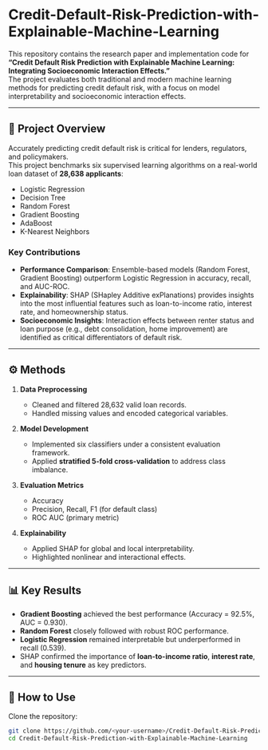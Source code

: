 # Credit-Default-Risk-Prediction-with-Explainable-Machine-Learning
This repository contains the research paper and implementation code for **“Credit Default Risk Prediction with Explainable Machine Learning: Integrating Socioeconomic Interaction Effects.”**  
The project evaluates both traditional and modern machine learning methods for predicting credit default risk, with a focus on model interpretability and socioeconomic interaction effects.

---

## 📄 Project Overview
Accurately predicting credit default risk is critical for lenders, regulators, and policymakers.  
This project benchmarks six supervised learning algorithms on a real-world loan dataset of **28,638 applicants**:

- Logistic Regression  
- Decision Tree  
- Random Forest  
- Gradient Boosting  
- AdaBoost  
- K-Nearest Neighbors  

### Key Contributions
- **Performance Comparison**: Ensemble-based models (Random Forest, Gradient Boosting) outperform Logistic Regression in accuracy, recall, and AUC-ROC.  
- **Explainability**: SHAP (SHapley Additive exPlanations) provides insights into the most influential features such as loan-to-income ratio, interest rate, and homeownership status.  
- **Socioeconomic Insights**: Interaction effects between renter status and loan purpose (e.g., debt consolidation, home improvement) are identified as critical differentiators of default risk.  


---

## ⚙️ Methods
1. **Data Preprocessing**  
   - Cleaned and filtered 28,632 valid loan records.  
   - Handled missing values and encoded categorical variables.  

2. **Model Development**  
   - Implemented six classifiers under a consistent evaluation framework.  
   - Applied **stratified 5-fold cross-validation** to address class imbalance.  

3. **Evaluation Metrics**  
   - Accuracy  
   - Precision, Recall, F1 (for default class)  
   - ROC AUC (primary metric)  

4. **Explainability**  
   - Applied SHAP for global and local interpretability.  
   - Highlighted nonlinear and interactional effects.  

---

## 📊 Key Results
- **Gradient Boosting** achieved the best performance (Accuracy = 92.5%, AUC = 0.930).  
- **Random Forest** closely followed with robust ROC performance.  
- **Logistic Regression** remained interpretable but underperformed in recall (0.539).  
- SHAP confirmed the importance of **loan-to-income ratio**, **interest rate**, and **housing tenure** as key predictors.  

---

## 🚀 How to Use
Clone the repository:
```bash
git clone https://github.com/<your-username>/Credit-Default-Risk-Prediction-with-Explainable-Machine-Learning.git
cd Credit-Default-Risk-Prediction-with-Explainable-Machine-Learning

